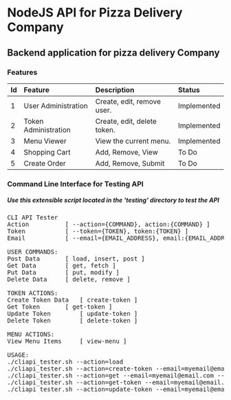 # NodeJS API for Pizza Delivery Company
## Backend application for pizza delivery Company

### Features

| Id | Feature              | Description                 | Status      |
| :- | :------------------  | :-------------------------- | :---------- |
| 1  | User Administration  | Create, edit, remove user.  | Implemented |
| 2  | Token Administration | Create, edit, delete token. | Implemented |
| 3  | Menu Viewer          | View the current menu.      | Implemented |
| 4  | Shopping Cart        | Add, Remove, View           | To Do       |
| 5  | Create Order         | Add, Remove, Submit         | To Do       |


### Command Line Interface for Testing API

<h5>Use this extensible script located in the 'testing' directory to test the API</h5>

<pre>
CLI API Tester
Action			[ --action={COMMAND}, action:{COMMAND} ]
Token			[ --token={TOKEN}, token:{TOKEN} ]
Email			[ --email={EMAIL_ADDRESS}, email:{EMAIL_ADDRESS} ]

USER COMMANDS:
Post Data		[ load, insert, post ]
Get Data		[ get, fetch ]
Put Data		[ put, modify ]
Delete Data		[ delete, remove ]

TOKEN ACTIONS:
Create Token Data	[ create-token ]
Get Token		[ get-token ]
Update Token		[ update-token ]
Delete Token		[ delete-token ]

MENU ACTIONS:
View Menu Items		[ view-menu ]

USAGE:
./cliapi_tester.sh --action=load
./cliapi_tester.sh --action=create-token --email=myemail@email.com
./cliapi_tester.sh --action=get --email=myemail@email.com --token=9zy66v8ktl40fe7qv5f
./cliapi_tester.sh --action=get-token --email=myemail@email.com --token=9zy66v8ktl40fe7qv5f
./cliapi_tester.sh --action=update-token --email=myemail@email.com --token=9zy66v8ktl40fe7qv5f
</pre>

